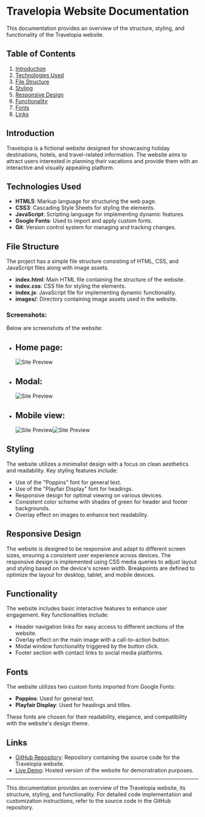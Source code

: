 # Travelopia Website Documentation

This documentation provides an overview of the structure, styling, and functionality of the Travelopia website.

## Table of Contents

1. [Introduction](#introduction)
2. [Technologies Used](#technologies-used)
3. [File Structure](#file-structure)
4. [Styling](#styling)
5. [Responsive Design](#responsive-design)
6. [Functionality](#functionality)
7. [Fonts](#fonts)
8. [Links](#links)

## Introduction

Travelopia is a fictional website designed for showcasing holiday destinations, hotels, and travel-related information. The website aims to attract users interested in planning their vacations and provide them with an interactive and visually appealing platform.

## Technologies Used

- **HTML5**: Markup language for structuring the web page.
- **CSS3**: Cascading Style Sheets for styling the elements.
- **JavaScript**: Scripting language for implementing dynamic features.
- **Google Fonts**: Used to import and apply custom fonts.
- **Git**: Version control system for managing and tracking changes.

## File Structure

The project has a simple file structure consisting of HTML, CSS, and JavaScript files along with image assets.

- **index.html**: Main HTML file containing the structure of the website.
- **index.css**: CSS file for styling the elements.
- **index.js**: JavaScript file for implementing dynamic functionality.
- **images/**: Directory containing image assets used in the website.

### Screenshots:

Below are screenshots of the website:

- ## Home page:
  ![Site Preview](https://iili.io/JEoEtku.png)
- ## Modal:
  ![Site Preview](https://iili.io/JEoEZ7e.png)
- ## Mobile view:
  ![Site Preview](https://iili.io/JEojKvI.png)![Site Preview](https://iili.io/JEojd4R.png)

## Styling

The website utilizes a minimalist design with a focus on clean aesthetics and readability. Key styling features include:

- Use of the "Poppins" font for general text.
- Use of the "Playfair Display" font for headings.
- Responsive design for optimal viewing on various devices.
- Consistent color scheme with shades of green for header and footer backgrounds.
- Overlay effect on images to enhance text readability.

## Responsive Design

The website is designed to be responsive and adapt to different screen sizes, ensuring a consistent user experience across devices. The responsive design is implemented using CSS media queries to adjust layout and styling based on the device's screen width. Breakpoints are defined to optimize the layout for desktop, tablet, and mobile devices.

## Functionality

The website includes basic interactive features to enhance user engagement. Key functionalities include:

- Header navigation links for easy access to different sections of the website.
- Overlay effect on the main image with a call-to-action button.
- Modal window functionality triggered by the button click.
- Footer section with contact links to social media platforms.

## Fonts

The website utilizes two custom fonts imported from Google Fonts:

- **Poppins**: Used for general text.
- **Playfair Display**: Used for headings and titles.

These fonts are chosen for their readability, elegance, and compatibility with the website's design theme.

## Links

- [GitHub Repository](https://github.com/PavanBhaskarThota/travelopia): Repository containing the source code for the Travelopia website.
- [Live Demo](https://travelopia-com.netlify.app/): Hosted version of the website for demonstration purposes.

---

This documentation provides an overview of the Travelopia website, its structure, styling, and functionality. For detailed code implementation and customization instructions, refer to the source code in the GitHub repository.

